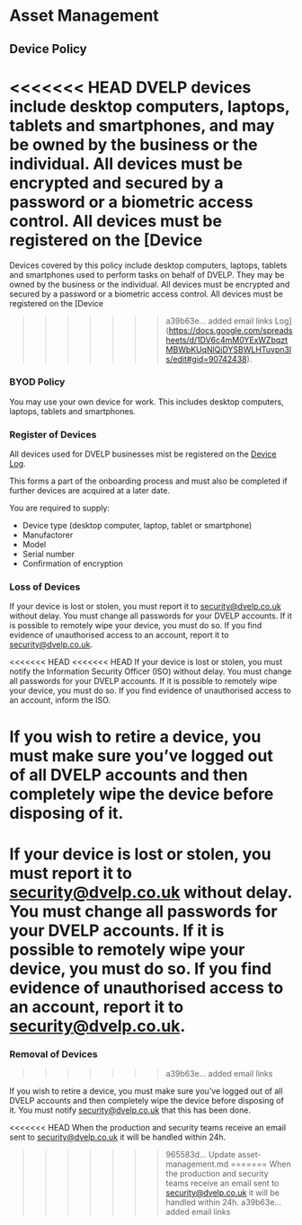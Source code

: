 # Asset Management

## Device Policy

<<<<<<< HEAD
DVELP devices include desktop computers, laptops, tablets and smartphones, and
may be owned by the business or the individual. All devices must be encrypted
and secured by a password or a biometric access control. All devices must be
registered on the [Device
=======
Devices covered by this policy include desktop computers, laptops, tablets and
smartphones used to perform tasks on behalf of DVELP. They may be owned by the
business or the individual. All devices must be encrypted and secured by a
password or a biometric access control. All devices must be registered on the
[Device
>>>>>>> a39b63e... added email links
Log](https://docs.google.com/spreadsheets/d/1DV6c4mM0YExWZbqztMBWbKUqNlQjDYSBWLHTuvpn3ls/edit#gid=90742438).

### BYOD Policy

You may use your own device for work. This includes desktop computers, laptops,
tablets and smartphones.

### Register of Devices

All devices used for DVELP businesses mist be registered on the [Device
Log](https://docs.google.com/spreadsheets/d/1DV6c4mM0YExWZbqztMBWbKUqNlQjDYSBWLHTuvpn3ls/edit#gid=90742438).

This forms a part of the onboarding process and must also be completed if
further devices are acquired at a later date.

You are required to supply:

* Device type (desktop computer, laptop, tablet or smartphone)
* Manufactorer
* Model
* Serial number
* Confirmation of encryption

### Loss of Devices

If your device is lost or stolen, you must report it to <security@dvelp.co.uk>
without delay. You must change all passwords for your DVELP accounts. If it is
possible to remotely wipe your device, you must do so. If you find evidence of
unauthorised access to an account, report it to <security@dvelp.co.uk>.

<<<<<<< HEAD
<<<<<<< HEAD
If your device is lost or stolen, you must notify the Information Security
Officer (ISO) without delay. You must change all passwords for your DVELP
accounts. If it is possible to remotely wipe your device, you must do so. If you
find evidence of unauthorised access to an account, inform the ISO.

If you wish to retire a device, you must make sure you’ve logged out of all
DVELP accounts and then completely wipe the device before disposing of it.
=======
If your device is lost or stolen, you must report it to security@dvelp.co.uk without delay. You must change all passwords for your DVELP accounts. If it is possible to remotely wipe your device, you must do so. If you find evidence of unauthorised access to an account, report it to security@dvelp.co.uk.
=======
### Removal of Devices
>>>>>>> a39b63e... added email links

If you wish to retire a device, you must make sure you’ve logged out of all
DVELP accounts and then completely wipe the device before disposing of it. You
must notify <security@dvelp.co.uk> that this has been done.

<<<<<<< HEAD
When the production and security teams receive an email sent to security@dvelp.co.uk it will be handled within 24h.
>>>>>>> 965583d... Update asset-management.md
=======
When the production and security teams receive an email sent to
<security@dvelp.co.uk> it will be handled within 24h.
>>>>>>> a39b63e... added email links
